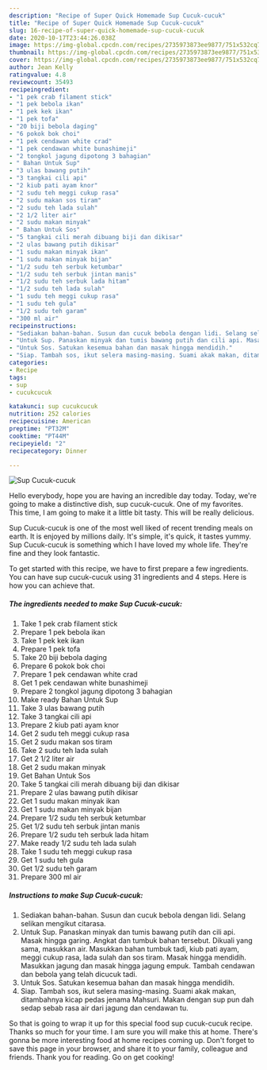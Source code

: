 ```yaml
---
description: "Recipe of Super Quick Homemade Sup Cucuk-cucuk"
title: "Recipe of Super Quick Homemade Sup Cucuk-cucuk"
slug: 16-recipe-of-super-quick-homemade-sup-cucuk-cucuk
date: 2020-10-17T23:44:26.038Z
image: https://img-global.cpcdn.com/recipes/2735973873ee9877/751x532cq70/sup-cucuk-cucuk-resipi-foto-utama.jpg
thumbnail: https://img-global.cpcdn.com/recipes/2735973873ee9877/751x532cq70/sup-cucuk-cucuk-resipi-foto-utama.jpg
cover: https://img-global.cpcdn.com/recipes/2735973873ee9877/751x532cq70/sup-cucuk-cucuk-resipi-foto-utama.jpg
author: Jean Kelly
ratingvalue: 4.8
reviewcount: 35493
recipeingredient:
- "1 pek crab filament stick"
- "1 pek bebola ikan"
- "1 pek kek ikan"
- "1 pek tofa"
- "20 biji bebola daging"
- "6 pokok bok choi"
- "1 pek cendawan white crad"
- "1 pek cendawan white bunashimeji"
- "2 tongkol jagung dipotong 3 bahagian"
- " Bahan Untuk Sup"
- "3 ulas bawang putih"
- "3 tangkai cili api"
- "2 kiub pati ayam knor"
- "2 sudu teh meggi cukup rasa"
- "2 sudu makan sos tiram"
- "2 sudu teh lada sulah"
- "2 1/2 liter air"
- "2 sudu makan minyak"
- " Bahan Untuk Sos"
- "5 tangkai cili merah dibuang biji dan dikisar"
- "2 ulas bawang putih dikisar"
- "1 sudu makan minyak ikan"
- "1 sudu makan minyak bijan"
- "1/2 sudu teh serbuk ketumbar"
- "1/2 sudu teh serbuk jintan manis"
- "1/2 sudu teh serbuk lada hitam"
- "1/2 sudu teh lada sulah"
- "1 sudu teh meggi cukup rasa"
- "1 sudu teh gula"
- "1/2 sudu teh garam"
- "300 ml air"
recipeinstructions:
- "Sediakan bahan-bahan. Susun dan cucuk bebola dengan lidi. Selang selikan mengikut citarasa."
- "Untuk Sup. Panaskan minyak dan tumis bawang putih dan cili api. Masak hingga garing. Angkat dan tumbuk bahan tersebut. Dikuali yang sama, masukkan air. Masukkan bahan tumbuk tadi, kiub pati ayam, meggi cukup rasa, lada sulah dan sos tiram. Masak hingga mendidih. Masukkan jagung dan masak hingga jagung empuk. Tambah cendawan dan bebola yang telah dicucuk tadi."
- "Untuk Sos. Satukan kesemua bahan dan masak hingga mendidih."
- "Siap. Tambah sos, ikut selera masing-masing. Suami akak makan, ditambahnya kicap pedas jenama Mahsuri. Makan dengan sup pun dah sedap sebab rasa air dari jagung dan cendawan tu."
categories:
- Recipe
tags:
- sup
- cucukcucuk

katakunci: sup cucukcucuk 
nutrition: 252 calories
recipecuisine: American
preptime: "PT32M"
cooktime: "PT44M"
recipeyield: "2"
recipecategory: Dinner

---
```



![Sup Cucuk-cucuk](https://img-global.cpcdn.com/recipes/2735973873ee9877/751x532cq70/sup-cucuk-cucuk-resipi-foto-utama.jpg)

Hello everybody, hope you are having an incredible day today. Today, we're going to make a distinctive dish, sup cucuk-cucuk. One of my favorites. This time, I am going to make it a little bit tasty. This will be really delicious.

Sup Cucuk-cucuk is one of the most well liked of recent trending meals on earth. It is enjoyed by millions daily. It's simple, it's quick, it tastes yummy. Sup Cucuk-cucuk is something which I have loved my whole life. They're fine and they look fantastic.




To get started with this recipe, we have to first prepare a few ingredients. You can have sup cucuk-cucuk using 31 ingredients and 4 steps. Here is how you can achieve that.

<!--inarticleads1-->

##### The ingredients needed to make Sup Cucuk-cucuk:

1. Take 1 pek crab filament stick
1. Prepare 1 pek bebola ikan
1. Take 1 pek kek ikan
1. Prepare 1 pek tofa
1. Take 20 biji bebola daging
1. Prepare 6 pokok bok choi
1. Prepare 1 pek cendawan white crad
1. Get 1 pek cendawan white bunashimeji
1. Prepare 2 tongkol jagung dipotong 3 bahagian
1. Make ready  Bahan Untuk Sup
1. Take 3 ulas bawang putih
1. Take 3 tangkai cili api
1. Prepare 2 kiub pati ayam knor
1. Get 2 sudu teh meggi cukup rasa
1. Get 2 sudu makan sos tiram
1. Take 2 sudu teh lada sulah
1. Get 2 1/2 liter air
1. Get 2 sudu makan minyak
1. Get  Bahan Untuk Sos
1. Take 5 tangkai cili merah dibuang biji dan dikisar
1. Prepare 2 ulas bawang putih dikisar
1. Get 1 sudu makan minyak ikan
1. Get 1 sudu makan minyak bijan
1. Prepare 1/2 sudu teh serbuk ketumbar
1. Get 1/2 sudu teh serbuk jintan manis
1. Prepare 1/2 sudu teh serbuk lada hitam
1. Make ready 1/2 sudu teh lada sulah
1. Take 1 sudu teh meggi cukup rasa
1. Get 1 sudu teh gula
1. Get 1/2 sudu teh garam
1. Prepare 300 ml air




<!--inarticleads2-->

##### Instructions to make Sup Cucuk-cucuk:

1. Sediakan bahan-bahan. Susun dan cucuk bebola dengan lidi. Selang selikan mengikut citarasa.
1. Untuk Sup. Panaskan minyak dan tumis bawang putih dan cili api. Masak hingga garing. Angkat dan tumbuk bahan tersebut. Dikuali yang sama, masukkan air. Masukkan bahan tumbuk tadi, kiub pati ayam, meggi cukup rasa, lada sulah dan sos tiram. Masak hingga mendidih. Masukkan jagung dan masak hingga jagung empuk. Tambah cendawan dan bebola yang telah dicucuk tadi.
1. Untuk Sos. Satukan kesemua bahan dan masak hingga mendidih.
1. Siap. Tambah sos, ikut selera masing-masing. Suami akak makan, ditambahnya kicap pedas jenama Mahsuri. Makan dengan sup pun dah sedap sebab rasa air dari jagung dan cendawan tu.




So that is going to wrap it up for this special food sup cucuk-cucuk recipe. Thanks so much for your time. I am sure you will make this at home. There's gonna be more interesting food at home recipes coming up. Don't forget to save this page in your browser, and share it to your family, colleague and friends. Thank you for reading. Go on get cooking!

